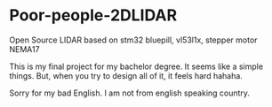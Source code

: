 # Poor-people-2DLIDAR
Open Source LIDAR based on stm32 bluepill, vl53l1x, stepper motor NEMA17

This is my final project for my bachelor degree. It seems like a simple things. But, when you try to design all of it, it feels hard hahaha.

Sorry for my bad English. I am not from english speaking country.
